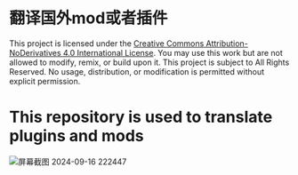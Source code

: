 # 翻译国外mod或者插件
This project is licensed under the [Creative Commons Attribution-NoDerivatives 4.0 International License](https://creativecommons.org/licenses/by-nd/4.0/).
You may use this work but are not allowed to modify, remix, or build upon it.
This project is subject to All Rights Reserved. No usage, distribution, or modification is permitted without explicit permission.
# This repository is used to translate plugins and mods


![屏幕截图 2024-09-16 222447](https://github.com/user-attachments/assets/c7150019-a508-4ac3-8411-0417e3af50d4)
